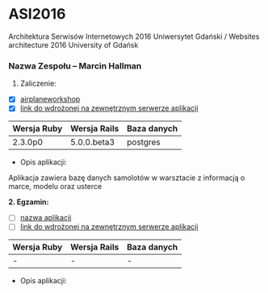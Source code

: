 # ASI2016
Architektura Serwisów Internetowych 2016 Uniwersytet Gdański / Websites architecture 2016 University of Gdańsk


### Nazwa Zespołu – Marcin Hallman

1. Zaliczenie:
 - [x] [airplaneworkshop](airplaneworkshop)
 - [x] [link do wdrożonej na zewnętrznym serwerze aplikacji](http://airplaneworkshop.herokuapp.com/)
 
| Wersja Ruby   | Wersja Rails   | Baza danych |
|------------|---------|-------------|
|    2.3.0p0   | 5.0.0.beta3  | postgres  |

- Opis aplikacji:

Aplikacja zawiera bazę danych samolotów w warsztacie z informacją o marce, modelu oraz usterce

<b>2. Egzamin:</b>
 - [ ] [nazwa aplikacji](egzamin)
 - [ ] [link do wdrożonej na zewnętrznym serwerze aplikacji](/)

| Wersja Ruby   | Wersja Rails   | Baza danych |
|------------|---------|-------------|
| - | -  | -  |

- Opis aplikacji:


